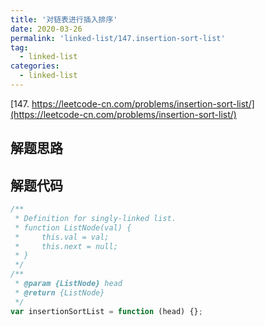 ```yaml
---
title: '对链表进行插入排序'
date: 2020-03-26
permalink: 'linked-list/147.insertion-sort-list'
tag:
  - linked-list
categories:
  - linked-list
---
```


[147. https://leetcode-cn.com/problems/insertion-sort-list/](https://leetcode-cn.com/problems/insertion-sort-list/)

## 解题思路

## 解题代码

```js
/**
 * Definition for singly-linked list.
 * function ListNode(val) {
 *     this.val = val;
 *     this.next = null;
 * }
 */
/**
 * @param {ListNode} head
 * @return {ListNode}
 */
var insertionSortList = function (head) {};
```
